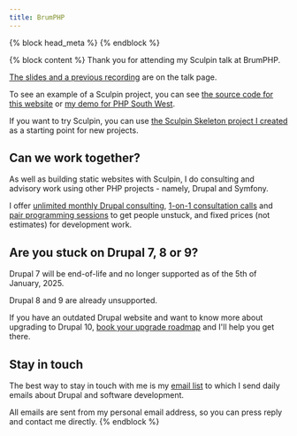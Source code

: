 ```yaml
---
title: BrumPHP
---
```


{% block head_meta %}
<meta name="robots" content="noindex">
{% endblock %}

{% block content %}
Thank you for attending my Sculpin talk at BrumPHP.

[The slides and a previous recording](/talks/building-static-websites-sculpin) are on the talk page.

To see an example of a Sculpin project, you can see [the source code for this website](https://github.com/opdavies/oliverdavies.uk) or [my demo for PHP South West](https://github.com/opdavies/phpsw-sculpin-demo).

If you want to try Sculpin, you can use [the Sculpin Skeleton project I created](https://github.com/opdavies/sculpin-skeleton) as a starting point for new projects.

## Can we work together?

As well as building static websites with Sculpin, I do consulting and advisory work using other PHP projects - namely, Drupal and Symfony.

I offer [unlimited monthly Drupal consulting](/consulting), [1-on-1 consultation calls](/call) and [pair programming sessions](/pair) to get people unstuck, and fixed prices (not estimates) for development work.

## Are you stuck on Drupal 7, 8 or 9?

Drupal 7 will be end-of-life and no longer supported as of the 5th of January, 2025.

Drupal 8 and 9 are already unsupported.

If you have an outdated Drupal website and want to know more about upgrading to Drupal 10, [book your upgrade roadmap](/drupal-upgrade) and I'll help you get there.

## Stay in touch

The best way to stay in touch with me is my [email list](/daily) to which I send daily emails about Drupal and software development.

All emails are sent from my personal email address, so you can press reply and contact me directly.
{% endblock %}
